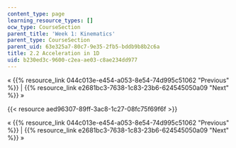 ```yaml
---
content_type: page
learning_resource_types: []
ocw_type: CourseSection
parent_title: 'Week 1: Kinematics'
parent_type: CourseSection
parent_uid: 63e325a7-80c7-9e35-2fb5-bddb9b8b2c6a
title: 2.2 Acceleration in 1D
uid: b230ed3c-9600-c2ea-ae03-c8ae234dd977
---
```


« {{% resource_link 044c013e-e454-a053-8e54-74d995c51062 "Previous" %}} | {{% resource_link e2681bc3-7638-1c83-23b6-624545050a09 "Next" %}} »

{{< resource aed96307-89ff-3ac8-1c27-08fc75f69f6f >}}

« {{% resource_link 044c013e-e454-a053-8e54-74d995c51062 "Previous" %}} | {{% resource_link e2681bc3-7638-1c83-23b6-624545050a09 "Next" %}} »